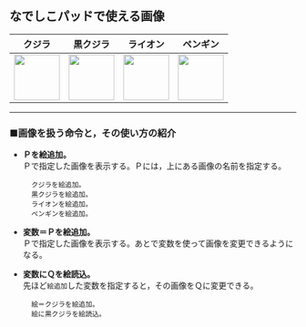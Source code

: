 なでしこパッドで使える画像
---

|クジラ|黒クジラ|ライオン|ペンギン|
|:----:|:----:|:----:|:----:|
|<img src="./img/kujira.png" width=80 height=80>|<img src="./img/kujira-bk.png" width=80 height=80>|<img src="./img/lion.gif" width=80 height=80>|<img src="./img/penguin.gif" width=80 height=80>|

---

### ■画像を扱う命令と，その使い方の紹介

- **Ｐを絵追加。**  
  Ｐで指定した画像を表示する。Ｐには，上にある画像の名前を指定する。

		クジラを絵追加。
		黒クジラを絵追加。
		ライオンを絵追加。
		ペンギンを絵追加。

- **変数＝Ｐを絵追加。**  
  Ｐで指定した画像を表示する。あとで変数を使って画像を変更できるようになる。

- **変数にＱを絵読込。**  
  先ほど`絵追加`した変数を指定すると，その画像をＱに変更できる。

		絵＝クジラを絵追加。
		絵に黒クジラを絵読込。

